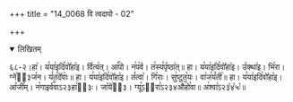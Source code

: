 +++
title = "14_0068 वि त्वदापो - 02"

+++
<details open><summary>लिखितम्</summary>

६८-२।हा꣥। य꣣या꣢इदि꣣वो꣤हा꣥इ। वि꣤त्व꣥त्। आ꣡꣯पो। न꣢प꣡र्व। त꣢स्य꣣पृ꣤ष्ठा꣥त्॥ हा। य꣣या꣢इदि꣣वो꣤हा꣥इ। उ꣤क्था꣥इ। भि꣡रा। ग्ने꣢ऽ᳐३ज꣡न। यं꣢त꣣दे꣤वाः꣥॥ हा। य꣣या꣢इदि꣣वो꣤हा꣥इ। तं꣤त्वा꣥। गि꣡राः। सु꣢ष्टुत꣡यः। वा꣢ज꣣यं꣤ती꣥॥ हा। य꣣या꣢इदि꣣वो꣤हा꣥इ। आ꣤जी꣥म्। न꣡गाइर्व꣪वाऽ२३हा꣢ऽ᳐३ः। जा꣡ये꣢ऽ᳐३। ग्यू꣡ऽ२᳐रा꣣ऽ२३४औ꣥꣯हो꣯वा॥ अ꣢श्वा꣡ऽ२३꣡४꣡५ः꣡॥
</details>
